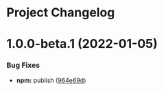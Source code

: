 # Project Changelog

# 1.0.0-beta.1 (2022-01-05)


### Bug Fixes

* **npm:** publish ([964e69d](https://github.com/ThornWalli/node-devterm/commit/964e69d4c9cda801b3a006bde5d0eb1633fc38ca))
